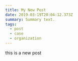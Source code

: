 ```yaml
---
title: My New Post
date: 2019-03-19T20:04:12.373Z
summary: Summary text.
tags:
  - post
  - case
  - organization
---
```

this is a new post
